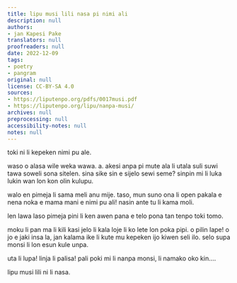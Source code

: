 ```yaml
---
title: lipu musi lili nasa pi nimi ali
description: null
authors:
- jan Kapesi Pake
translators: null
proofreaders: null
date: 2022-12-09
tags:
- poetry
- pangram
original: null
license: CC-BY-SA 4.0
sources:
- https://liputenpo.org/pdfs/0017musi.pdf
- https://liputenpo.org/lipu/nanpa-musi/
archives: null
preprocessing: null
accessibility-notes: null
notes: null
---
```


toki ni li kepeken nimi pu ale.

waso o alasa wile weka wawa. a. akesi anpa pi mute ala li utala suli suwi tawa soweli sona sitelen. sina sike sin e sijelo sewi seme? sinpin mi li luka lukin wan lon kon olin kulupu.

walo en pimeja li sama meli anu mije. taso, mun suno ona li open pakala e nena noka e mama mani e nimi pu ali! nasin ante tu li kama moli.

len lawa laso pimeja pini li ken awen pana e telo pona tan tenpo toki tomo.

moku li pan ma li kili kasi jelo li kala loje li ko lete lon poka pipi. o pilin lape! o jo e jaki insa la, jan kalama ike li kute mu kepeken ijo kiwen seli ilo. selo supa monsi li lon esun kule unpa.

uta li lupa! linja li palisa! pali poki mi li nanpa monsi, li namako oko kin….

lipu musi lili ni li nasa.